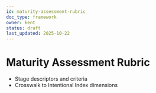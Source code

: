 ```yaml
---
id: maturity-assessment-rubric
doc_type: framework
owner: kent
status: draft
last_updated: 2025-10-22
---
```


# Maturity Assessment Rubric

- Stage descriptors and criteria
- Crosswalk to Intentional Index dimensions
